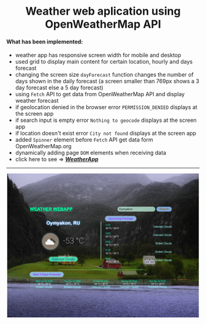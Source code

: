 <h1 align="center"> Weather web aplication using OpenWeatherMap API</h1>

#### What has been implemented:

- weather app has responsive screen width for mobile and desktop
- used grid to display main content for certain location, hourly and days forecast
- changing the screen size <code>dayForecast</code> function changes the number of days shown in the daily forecast (a screen smaller than 769px shows a 3 day forecast else a 5 day forecast)
- using <code>Fetch</code> API to get data from OpenWeatherMap API and display weather forecast
- if geolocation denied in the browser error <code>PERMISSION_DENIED</code> displays at the screen app
- if search input is empty error <code>Nothing to geocode</code> displays at the screen app
- if location doesn't exist error <code>City not found</code> displays at the screen app
- added <code>Spinner</code> element before <code>Fetch</code> API get data form OpenWeatherMap.org
- dynamically adding page <code>DOM</code> elements when receiving data
- click here to see => [_**WeatherApp**_](https://bakna2t.github.io/weather/)

---

<div align="center">
    <p style="width: 500px;">
        <a href="https://bakna2t.github.io/weather/">
            <img alt="Weather WebApp" src ="./image/weather_baner.png">
        </a>
    </p>
</div>
